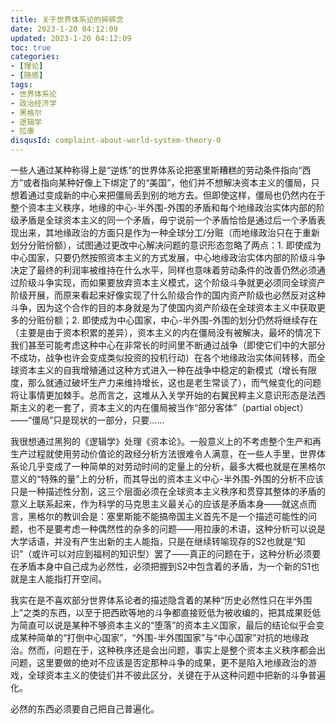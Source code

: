 ```yaml
---
title: 关于世界体系论的碎碎念
date: 2023-1-20 04:12:09
updated: 2023-1-20 04:12:09
toc: true
categories:
- [理论]
- [随感]
tags: 
- 世界体系论
- 政治经济学
- 黑格尔
- 逻辑学
- 拉康
disqusId: complaint-about-world-system-theory-0
---
```


一些人通过某种称得上是“逆练”的世界体系论把塞里斯糟糕的劳动条件指向“西方”或者指向某种好像上下绑定了的“美国”，他们并不想解决资本主义的僵局，只想着通过变成新的中心来把僵局丢到别的地方去。但即使这样，僵局也仍然内在于整个资本主义秩序，地缘的中心-半外围-外围的矛盾和每个地缘政治实体内部的阶级矛盾是全球资本主义的同一个矛盾，毋宁说前一个矛盾恰恰是通过后一个矛盾表现出来，其地缘政治的方面只是作为一种全球分工/分赃（而地缘政治只在于重新划分分赃份额），试图通过更改中心解决问题的意识形态忽略了两点：1. 即使成为中心国家，只要仍然按照资本主义的方式发展，中心地缘政治实体内部的阶级斗争决定了最终的利润率被维持在什么水平，同样也意味着劳动条件的改善仍然必须通过阶级斗争实现，而如果要放弃资本主义模式，这个阶级斗争就更必须同全球资产阶级开展，而原来看起来好像实现了什么阶级合作的国内资产阶级也必然反对这种斗争，因为这个合作的目的本身就是为了使国内资产阶级在全球资本主义中获取更多的分赃份额；2. 即使成为中心国家，中心-半外围-外围的划分仍然将继续存在（主要是由于资本积累的差异），资本主义的内在僵局没有被解决，最坏的情况下我们甚至可能考虑这种中心在非常长的时间里不断通过战争（即使它们中的大部分不成功，战争也许会变成类似投资的投机行动）在各个地缘政治实体间转移，而全球资本主义的自我增殖通过这种方式进入一种在战争中稳定的新模式（增长有限度，那么就通过破坏生产力来维持增长，这也是老生常谈了），而气候变化的问题将让事情更加棘手。总而言之，这堆从入关学开始的右翼民粹主义意识形态是法西斯主义的老一套了，资本主义的内在僵局被当作“部分客体”（partial object）——“僵局”只是现状的一部分，只要……

我很想通过黑狗的《逻辑学》处理《资本论》。一般意义上的不考虑整个生产和再生产过程就使用劳动价值论的政经分析方法很难令人满意，在一些人手里，世界体系论几乎变成了一种简单的对劳动时间的定量上的分析，最多大概也就是在黑格尔意义的“特殊的量”上的分析，而其导出的资本主义中心-半外围-外围的分析不应该只是一种描述性分割，这三个层面必须在全球资本主义秩序和贯穿其整体的矛盾的意义上联系起来，作为科学的马克思主义最关心的应该是矛盾本身——就这点而言，黑格尔的教训会是：塞里斯能不能搞帝国主义首先不是一个描述可能性的问题，也不是要考虑一种偶然性的杂多的问题——用拉康的术语，这种分析可以说是大学话语，并没有产生出新的主人能指，只是在继续转喻现存的S2也就是“知识”（或许可以对应到福柯的知识型）罢了——真正的问题在于，这种分析必须要在矛盾本身中自己成为必然性，必须把握到S2中包含着的矛盾，为一个新的S1也就是主人能指打开空间。

我实在是不喜欢部分世界体系论者的描述隐含着的某种“历史必然性只在半外围上”之类的东西，以至于把西欧等地的斗争都直接贬低为被收编的，把其成果贬低为简直可以说是某种不够资本主义的“堕落”的资本主义国家，最后的结论似乎会变成某种简单的“打倒中心国家”，“外围-半外围国家”与“中心国家”对抗的地缘政治。然而，问题在于，这种秩序还是会出问题，事实上是整个资本主义秩序都会出问题，这里要做的绝对不应该是否定那种斗争的成果，更不是陷入地缘政治的游戏，全球资本主义的使徒们并不彼此区分，关键在于从这种问题中把新的斗争普遍化。

必然的东西必须要自己把自己普遍化。
